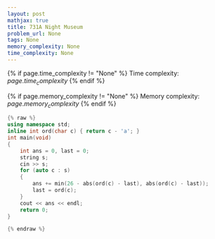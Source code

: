 ```yaml
---
layout: post
mathjax: true
title: 731A Night Museum
problem_url: None
tags: None
memory_complexity: None
time_complexity: None
---
```




{% if page.time_complexity != "None" %}
Time complexity: ${{ page.time_complexity }}$
{% endif %}

{% if page.memory_complexity != "None" %}
Memory complexity: ${{ page.memory_complexity }}$
{% endif %}

```cpp
{% raw %}
using namespace std;
inline int ord(char c) { return c - 'a'; }
int main(void)
{
    int ans = 0, last = 0;
    string s;
    cin >> s;
    for (auto c : s)
    {
        ans += min(26 - abs(ord(c) - last), abs(ord(c) - last));
        last = ord(c);
    }
    cout << ans << endl;
    return 0;
}

{% endraw %}
```